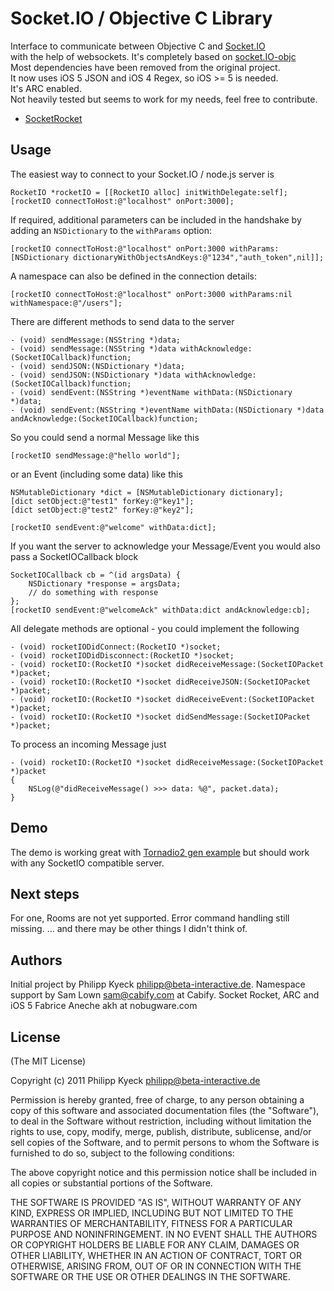 # Socket.IO / Objective C Library

  Interface to communicate between Objective C and [Socket.IO](http://socket.io/)  
  with the help of websockets. It's completely based on [socket.IO-objc](https://raw.github.com/pkyeck/socket.IO-objc)  
  Most dependencies have been removed from the original project.  
  It now uses iOS 5 JSON and iOS 4 Regex, so iOS >= 5 is needed.  
  It's ARC enabled.  
  Not heavily tested but seems to work for my needs, feel free to contribute.  

   * [SocketRocket](https://github.com/square/SocketRocket)

## Usage

  The easiest way to connect to your Socket.IO / node.js server is

    RocketIO *rocketIO = [[RocketIO alloc] initWithDelegate:self];
    [rocketIO connectToHost:@"localhost" onPort:3000];

  If required, additional parameters can be included in the handshake by adding an `NSDictionary` to the `withParams` option:

    [rocketIO connectToHost:@"localhost" onPort:3000 withParams:[NSDictionary dictionaryWithObjectsAndKeys:@"1234","auth_token",nil]];

  A namespace can also be defined in the connection details:

    [rocketIO connectToHost:@"localhost" onPort:3000 withParams:nil withNamespace:@"/users"];

  There are different methods to send data to the server 

    - (void) sendMessage:(NSString *)data;
	- (void) sendMessage:(NSString *)data withAcknowledge:(SocketIOCallback)function;
	- (void) sendJSON:(NSDictionary *)data;
	- (void) sendJSON:(NSDictionary *)data withAcknowledge:(SocketIOCallback)function;
	- (void) sendEvent:(NSString *)eventName withData:(NSDictionary *)data;
	- (void) sendEvent:(NSString *)eventName withData:(NSDictionary *)data andAcknowledge:(SocketIOCallback)function;
	
  So you could send a normal Message like this

    [rocketIO sendMessage:@"hello world"];

  or an Event (including some data) like this

    NSMutableDictionary *dict = [NSMutableDictionary dictionary];
	[dict setObject:@"test1" forKey:@"key1"];
	[dict setObject:@"test2" forKey:@"key2"];
	
	[rocketIO sendEvent:@"welcome" withData:dict];
	
  If you want the server to acknowledge your Message/Event you would also pass a SocketIOCallback block
	
	SocketIOCallback cb = ^(id argsData) {
		NSDictionary *response = argsData;
		// do something with response
	};
	[rocketIO sendEvent:@"welcomeAck" withData:dict andAcknowledge:cb];
	
  All delegate methods are optional - you could implement the following

    - (void) rocketIODidConnect:(RocketIO *)socket;
	- (void) rocketIODidDisconnect:(RocketIO *)socket;
	- (void) rocketIO:(RocketIO *)socket didReceiveMessage:(SocketIOPacket *)packet;
	- (void) rocketIO:(RocketIO *)socket didReceiveJSON:(SocketIOPacket *)packet;
	- (void) rocketIO:(RocketIO *)socket didReceiveEvent:(SocketIOPacket *)packet;
	- (void) rocketIO:(RocketIO *)socket didSendMessage:(SocketIOPacket *)packet;

  To process an incoming Message just

    - (void) rocketIO:(RocketIO *)socket didReceiveMessage:(SocketIOPacket *)packet
	{
	    NSLog(@"didReceiveMessage() >>> data: %@", packet.data);
	}

## Demo

  The demo is working great with [Tornadio2 gen example](https://github.com/mrjoes/tornadio2/)
  but should work with any SocketIO compatible server.
  
## Next steps

  For one, Rooms are not yet supported.
  Error command handling still missing.
  ... and there may be other things I didn't think of.

## Authors

Initial project by Philipp Kyeck <philipp@beta-interactive.de>.
Namespace support by Sam Lown <sam@cabify.com> at Cabify.
Socket Rocket, ARC and iOS 5 Fabrice Aneche akh at nobugware.com

## License 

(The MIT License)

Copyright (c) 2011 Philipp Kyeck <philipp@beta-interactive.de>

Permission is hereby granted, free of charge, to any person obtaining a copy
of this software and associated documentation files (the "Software"), to deal
in the Software without restriction, including without limitation the rights
to use, copy, modify, merge, publish, distribute, sublicense, and/or sell
copies of the Software, and to permit persons to whom the Software is
furnished to do so, subject to the following conditions:

The above copyright notice and this permission notice shall be included in
all copies or substantial portions of the Software.
 
THE SOFTWARE IS PROVIDED "AS IS", WITHOUT WARRANTY OF ANY KIND, EXPRESS OR
IMPLIED, INCLUDING BUT NOT LIMITED TO THE WARRANTIES OF MERCHANTABILITY,
FITNESS FOR A PARTICULAR PURPOSE AND NONINFRINGEMENT. IN NO EVENT SHALL THE
AUTHORS OR COPYRIGHT HOLDERS BE LIABLE FOR ANY CLAIM, DAMAGES OR OTHER 
LIABILITY, WHETHER IN AN ACTION OF CONTRACT, TORT OR OTHERWISE, ARISING FROM,
OUT OF OR IN CONNECTION WITH THE SOFTWARE OR THE USE OR OTHER DEALINGS IN
THE SOFTWARE.